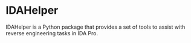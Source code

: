 # IDAHelper

IDAHelper is a Python package that provides a set of tools to assist with reverse engineering tasks in IDA Pro.

